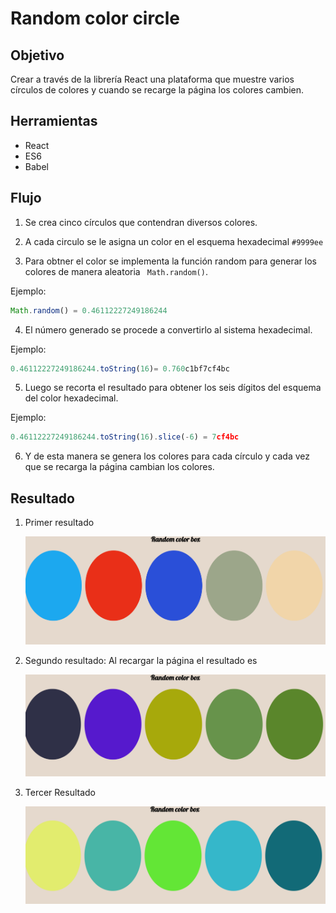 # Random color circle

## Objetivo
Crear a través de la librería React una plataforma que muestre varios círculos de colores y cuando se recarge la página los colores cambien.

## Herramientas
 * React
 * ES6
 * Babel

## Flujo
1. Se crea cinco círculos que contendran diversos colores.

2. A cada circulo se le asigna un color en el esquema hexadecimal `#9999ee`

3. Para obtner el color se implementa la función random para generar los colores de manera aleatoria ` Math.random()`.

 Ejemplo:

 ```javascript
 Math.random() = 0.46112227249186244
 ```
4. El número generado se procede a convertirlo al sistema hexadecimal.

  Ejemplo:

  ```javascript
  0.46112227249186244.toString(16)= 0.760c1bf7cf4bc

  ```
5. Luego se recorta el resultado para obtener los seis dígitos del esquema del color hexadecimal.

 Ejemplo:

 ```javascript
 0.46112227249186244.toString(16).slice(-6) = 7cf4bc
 ```
6. Y de esta manera se genera los colores para cada círculo y cada vez que se recarga la página cambian los colores.

## Resultado
1. Primer resultado

   ![Encabezado](assets/img/layaout.PNG)

2. Segundo resultado: Al recargar la página el resultado es

   ![Encabezado](assets/img/layaout1.PNG)

3. Tercer Resultado

   ![Encabezado](assets/img/layaout2.PNG)
